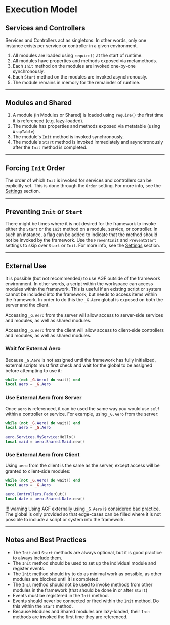 # Execution Model

## Services and Controllers

Services and Controllers act as singletons. In other words, only one instance exists per service or controller in a given environment.

1. All modules are loaded using `require()` at the start of runtime.
1. All modules have properties and methods exposed via metamethods.
1. Each `Init` method on the modules are invoked one-by-one synchronously.
1. Each `Start` method on the modules are invoked asynchronously.
1. The module remains in memory for the remainder of runtime.

--------------------------

## Modules and Shared

1. A module (in Modules or Shared) is loaded using `require()` the first time it is referenced (e.g. lazy-loaded).
1. The module has properties and methods exposed via metatable (using `WrapTable`)
1. The module's `Init` method is invoked synchronously.
1. The module's `Start` method is invoked immediately and asynchronously after the `Init` method is completed.

--------------------------

## Forcing `Init` Order

The order of which `Init` is invoked for services and controllers can be explicitly set. This is done through the `Order` setting. For more info, see the [Settings](settings.md) section.

--------------------------

## Preventing `Init` or `Start`

There might be times where it is not desired for the framework to invoke either the `Start` or the `Init` method on a module, service, or controller. In such an instance, a flag can be added to indicate that the method should not be invoked by the framework. Use the `PreventInit` and `PreventStart` settings to skip over `Start` or `Init`. For more info, see the [Settings](settings.md) section.

--------------------------

## External Use

It is possible (but not recommended) to use AGF outside of the framework environment. In other words, a script within the workspace can access modules within the framework. This is useful if an existing script or system cannot be included into the framework, but needs to access items within the framework. In order to do this the `_G.Aero` global is exposed on both the server and the client.

Accessing `_G.Aero` from the server will allow access to server-side services and modules, as well as shared modules.

Accessing `_G.Aero` from the client will allow access to client-side controllers and modules, as well as shared modules.

### Wait for External Aero
Because `_G.Aero` is not assigned until the framework has fully initialized, external scripts must first check and wait for the global to be assigned before attempting to use it:
```lua
while (not _G.Aero) do wait() end
local aero = _G.Aero
```

### Use External Aero from Server
Once `aero` is referenced, it can be used the same way you would use `self` within a controller or service. For example, using `_G.Aero` from the server:
```lua
while (not _G.Aero) do wait() end
local aero = _G.Aero

aero.Services.MyService:Hello()
local maid = aero.Shared.Maid.new()
```

### Use External Aero from Client
Using `aero` from the client is the same as the server, except access will be granted to client-side modules:
```lua
while (not _G.Aero) do wait() end
local aero = _G.Aero

aero.Controllers.Fade:Out()
local date = aero.Shared.Date.new()
```

!!! warning
	Using AGF externally using `_G.Aero` is considered bad practice. The global is only provided so that edge-cases can be filled where it is not possible to include a script or system into the framework.

--------------------------

## Notes and Best Practices

- The `Init` and `Start` methods are always optional, but it is good practice to always include them.
- The `Init` method should be used to set up the individual module and register events.
- The `Init` method should try to do as minimal work as possible, as other modules are blocked until it is completed.
- The `Init` method should not be used to invoke methods from other modules in the framework (that should be done in or after `Start`)
- Events must be registered in the `Init` method.
- Events should never be connected or fired within the `Init` method. Do this within the `Start` method.
- Because Modules and Shared modules are lazy-loaded, their `Init` methods are invoked the first time they are referenced.